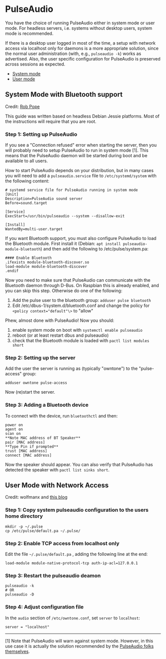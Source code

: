 # PulseAudio

You have the choice of running PulseAudio either in system mode or user mode.
For headless servers, i.e. systems without desktop users, system mode is
recommended.

If there is a desktop user logged in most of the time, a setup with network
access via localhost only for daemons is a more appropriate solution, since the
normal user administration (with, e.g., `pulseaudio -k`) works as advertised.
Also, the user specific configuration for PulseAudio is preserved across
sessions as expected.

- [System mode](#system-mode-with-bluetooth-support)
- [User mode](#user-mode-with-network-access)

## System Mode with Bluetooth support

Credit: [Rob Pope](http://robpope.co.uk/blog/post/setting-up-forked-daapd-with-bluetooth)

This guide was written based on headless Debian Jessie platforms. Most of the
instructions will require that you are root.

### Step 1: Setting up PulseAudio

If you see a "Connection refused" error when starting the server, then you
will probably need to setup PulseAudio to run in system mode [1]. This means
that the PulseAudio daemon will be started during boot and be available to all
users.

How to start PulseAudio depends on your distribution, but in many cases you will
need to add a `pulseaudio.service` file to `/etc/systemd/system` with the
following content:

```
# systemd service file for PulseAudio running in system mode
[Unit]
Description=PulseAudio sound server
Before=sound.target

[Service]
ExecStart=/usr/bin/pulseaudio --system --disallow-exit

[Install]
WantedBy=multi-user.target
```

If you want Bluetooth support, you must also configure PulseAudio to load the
Bluetooth module. First install it (Debian:
`apt install pulseaudio-module-bluetooth`) and then add the following to
/etc/pulse/system.pa:

```
#### Enable Bluetooth
.ifexists module-bluetooth-discover.so
load-module module-bluetooth-discover
.endif
```

Now you need to make sure that PulseAudio can communicate with the Bluetooth
daemon through D-Bus. On Raspbian this is already enabled, and you can skip this
step. Otherwise do one of the following:

1. Add the pulse user to the bluetooth group: `adduser pulse bluetooth`
2. Edit /etc/dbus-1/system.d/bluetooth.conf and change the policy for `<policy context="default"\>` to "allow"

Phew, almost done with PulseAudio! Now you should:

1. enable system mode on boot with `systemctl enable pulseaudio`
2. reboot (or at least restart dbus and pulseaudio)
3. check that the Bluetooth module is loaded with `pactl list modules short`

### Step 2: Setting up the server

Add the user the server is running as (typically "owntone") to the
"pulse-access" group:

```shell
adduser owntone pulse-access
```

Now (re)start the server.

### Step 3: Adding a Bluetooth device

To connect with the device, run `bluetoothctl` and then:

```
power on
agent on
scan on
**Note MAC address of BT Speaker**
pair [MAC address]
**Type Pin if prompted**
trust [MAC address]
connect [MAC address]
```

Now the speaker should appear. You can also verify that PulseAudio has detected
the speaker with `pactl list sinks short`.

## User Mode with Network Access

Credit: wolfmanx and [this blog](http://billauer.co.il/blog/2014/01/pa-multiple-users/)

### Step 1: Copy system pulseaudio configuration to the users home directory

```shell
mkdir -p ~/.pulse
cp /etc/pulse/default.pa ~/.pulse/
```

### Step 2: Enable TCP access from localhost only

Edit the file `~/.pulse/default.pa` , adding the following line at the end:

```shell
load-module module-native-protocol-tcp auth-ip-acl=127.0.0.1
```

### Step 3: Restart the pulseaudio deamon

```shell
pulseaudio -k
# OR
pulseaudio -D
```

### Step 4: Adjust configuration file

In the `audio` section of `/etc/owntone.conf`, set `server` to `localhost`:

```
server = "localhost"
```

---

[1] Note that PulseAudio will warn against system mode. However, in this use
case it is actually the solution recommended by the [PulseAudio folks themselves](https://lists.freedesktop.org/archives/pulseaudio-discuss/2016-August/026823.html).
